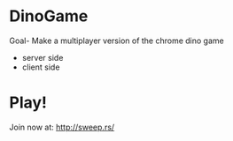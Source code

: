 # DinoGame
Goal-
Make a multiplayer version of the chrome dino game
- server side
- client side

# Play!

Join now at: http://sweep.rs/
